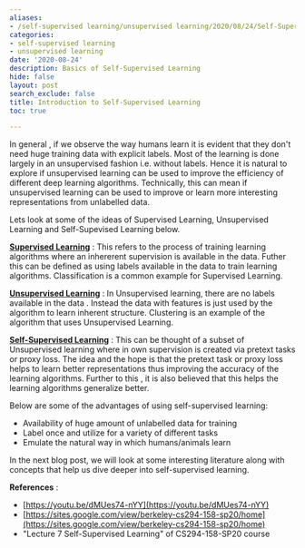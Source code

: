 ```yaml
---
aliases:
- /self-supervised learning/unsupervised learning/2020/08/24/Self-Supervised-Learning
categories:
- self-supervised learning
- unsupervised learning
date: '2020-08-24'
description: Basics of Self-Supervised Learning
hide: false
layout: post
search_exclude: false
title: Introduction to Self-Supervised Learning
toc: true

---
```


In general , if we observe the way humans learn it is evident that they don't need huge training data with explicit labels. Most of the learning is done largely in an unsupervised fashion i.e. without labels. Hence it is natural to explore if unsupervised learning can be used to improve the efficiency of different deep learning algorithms. Technically, this can mean if unsupervised learning can be used to improve or learn more interesting representations from unlabelled data.

Lets look at some of the ideas of Supervised Learning, Unsupervised Learning and Self-Supevised Learning below.



**<u>Supervised Learning</u>** : This refers to the process of training learning algorithms where an inhererent supervision is available in the data. Futher this can be defined as using labels available in the data to train learning algorithms. Classification is a common example for Supervised Learning.



**<u>Unsupervised Learning</u>** : In Unsupervised learning, there are no labels available in the data . Instead the data with features is just used by the algorithm to learn inherent structure. Clustering is an example of the algorithm that uses Unsupervised Learning.



**<u>Self-Supervised Learning</u>** : This can be thought of a subset of Unsupervised learning where in own supervision is created via pretext tasks or proxy loss. The idea and the hope is that the pretext task or proxy loss helps to learn better representations thus improving the accuracy of the learning algorithms. Further to this , it is also believed that this helps the learning algorithms generalize better.



Below are some of the advantages of using self-supervised learning:

- Availability of huge amount of unlabelled data for training
- Label once and utilize for a variety of different tasks
- Emulate the natural way in which humans/animals learn



In the next blog post, we will look at some interesting literature along with concepts that help us dive deeper into self-supervised learning.



**References** :

- [https://youtu.be/dMUes74-nYY](https://youtu.be/dMUes74-nYY)
- [https://sites.google.com/view/berkeley-cs294-158-sp20/home](https://sites.google.com/view/berkeley-cs294-158-sp20/home)
- "Lecture 7 Self-Supervised Learning" of CS294-158-SP20 course
